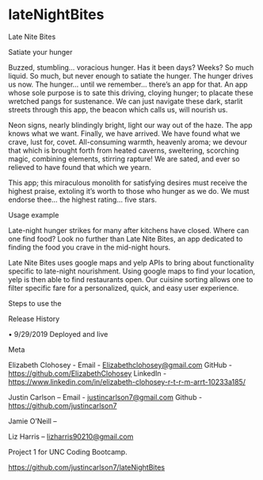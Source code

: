 # lateNightBites

Late Nite Bites

Satiate your hunger

Buzzed, stumbling… voracious hunger. Has it been days? Weeks? So much liquid. So much, but never enough to satiate the hunger. The hunger drives us now. The hunger… until we remember… there’s an app for that. An app whose sole purpose is to sate this driving, cloying hunger; to placate these wretched pangs for sustenance. We can just navigate these dark, starlit streets through this app, the beacon which calls us, will nourish us. 

Neon signs, nearly blindingly bright, light our way out of the haze. The app knows what we want. Finally, we have arrived. We have found what we crave, lust for, covet. All-consuming warmth, heavenly aroma; we devour that which is brought forth from heated caverns, sweltering, scorching magic, combining elements, stirring rapture!  We are sated, and ever so relieved to have found that which we yearn.

This app; this miraculous monolith for satisfying desires must receive the highest praise, extoling it’s worth to those who hunger as we do. We must endorse thee… the highest rating… five stars.
      
Usage example

Late-night hunger strikes for many after kitchens have closed. Where can one find food? Look no further than Late Nite Bites, an app dedicated to finding the food you crave in the mid-night hours.

Late Nite Bites uses google maps and yelp APIs to bring about functionality specific to late-night nourishment. Using google maps to find your location, yelp is then able to find restaurants open. Our cuisine sorting allows one to filter specific fare for a personalized, quick, and easy user experience. 

Steps to use the 

Release History

•	9/29/2019	Deployed and live

Meta

Elizabeth Clohosey -
Email - Elizabethclohosey@gmail.com
GitHub - https://github.com/ElizabethClohosey
LinkedIn - https://www.linkedin.com/in/elizabeth-clohosey-r-t-r-m-arrt-10233a185/


Justin Carlson –
Email - justincarlson7@gmail.com
Github - https://github.com/justincarlson7

Jamie O’Neill – 

Liz Harris – lizharris90210@gmail.com

Project 1 for UNC Coding Bootcamp. 

https://github.com/justincarlson7/lateNightBites



